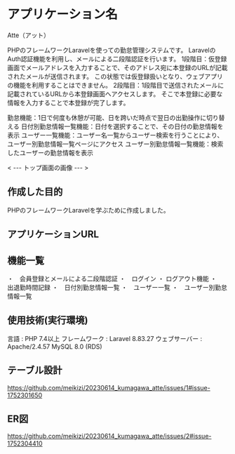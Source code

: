 # アプリケーション名
Atte（アット）

PHPのフレームワークLaravelを使っての勤怠管理システムです。
LaravelのAuth認証機能を利用し、メールによる二段階認証を行います。
1段階目：仮登録画面でメールアドレスを入力することで、そのアドレス宛に本登録のURLが記載されたメールが送信されます。
この状態では仮登録扱いとなり、ウェブアプリの機能を利用することはできません。
2段階目：1段階目で送信されたメールに記載されているURLから本登録画面へアクセスします。
そこで本登録に必要な情報を入力することで本登録が完了します。

勤怠機能：1日で何度も休憩が可能、日を跨いだ時点で翌日の出勤操作に切り替える
日付別勤怠情報一覧機能：日付を選択することで、その日付の勤怠情報を表示
ユーザー一覧機能：ユーザー名一覧からユーザー検索を行うことにより、ユーザー別勤怠情報一覧ページにアクセス
ユーザー別勤怠情報一覧機能：検索したユーザーの勤怠情報を表示

< --- トップ画面の画像 --- >


## 作成した目的
PHPのフレームワークLaravelを学ぶために作成しました。

## アプリケーションURL

## 機能一覧
・　会員登録とメールによる二段階認証
・　ログイン ・ ログアウト機能
・　出退勤時間記録
・　日付別勤怠情報一覧
・　ユーザー一覧
・　ユーザー別勤怠情報一覧

## 使用技術(実行環境)
言語 : PHP 7.4以上
フレームワーク : Laravel 8.83.27
ウェブサーバー : Apache/2.4.57
MySQL 8.0 (RDS)

## テーブル設計
https://github.com/meikizi/20230614_kumagawa_atte/issues/1#issue-1752301650

## ER図
https://github.com/meikizi/20230614_kumagawa_atte/issues/2#issue-1752304410

